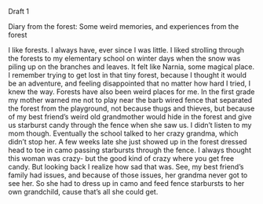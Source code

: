 Draft 1 

Diary from the forest: Some weird memories, and experiences from the forest

I like forests. I always have, ever since I was little. I liked strolling through the forests to my elementary school on winter days when the snow was piling up on the branches and leaves. It felt like Narnia, some magical place. 
I remember trying to get lost in that tiny forest, because I thought it would be an adventure, and feeling disappointed that no matter how hard I tried, I knew the way. 
Forests have also been weird places for me. In the first grade my mother warned me not to play near the barb wired fence that separated the forest from the playground, not because thugs and thieves, but because of my best friend’s weird old grandmother would hide in the forest and give us starburst candy through the fence when she saw us. 
I didn’t listen to my mom though. Eventually the school talked to her crazy grandma, which didn’t stop her. A few weeks late she just showed up in the forest dressed head to toe in camo passing starbursts through the fence.
I always thought this woman was crazy- but the good kind of crazy where you get free candy.
But looking back I realize how sad that was. See, my best friend’s family had issues, and because of those issues, her grandma never got to see her. So she had to dress up in camo and feed fence starbursts to her own grandchild, cause that’s all she could get.
